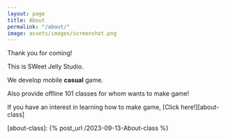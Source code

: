 ```yaml
---
layout: page
title: About
permalink: "/about/"
image: assets/images/screenshot.png
---
```


Thank you for coming!

This is SWeet Jelly Studio.

We develop mobile **casual** game.

Also provide offline 101 classes for whom wants to make game!

If you have an interest in learning how to make game, [Click here!][about-class]

[about-class]: {% post_url /2023-09-13-About-class %}
